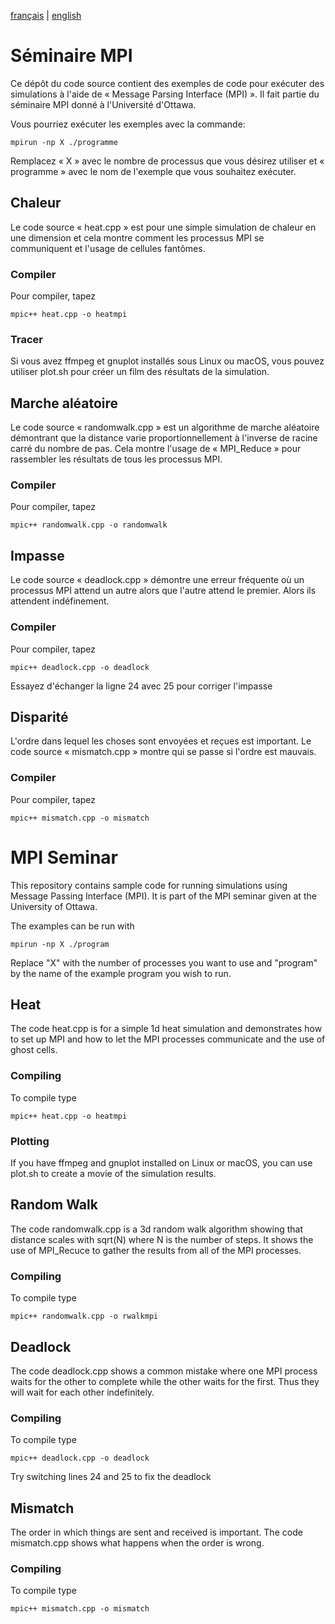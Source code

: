 [français](#séminaire-mpi) | [english](#mpi-seminar)
# Séminaire MPI
Ce dépôt du code source contient des exemples de code pour exécuter des simulations à l'aide de « Message Parsing Interface (MPI) ». Il fait partie du séminaire MPI donné à l'Université d'Ottawa.

Vous pourriez exécuter les exemples avec la commande:

    mpirun -np X ./programme

Remplacez « X » avec le nombre de processus que vous désirez utiliser et « programme » avec le nom de l'exemple que vous souhaitez exécuter.
## Chaleur
Le code source « heat.cpp » est pour une simple simulation de chaleur en une dimension et cela montre comment les processus MPI se communiquent et l'usage de cellules fantômes.
### Compiler
Pour compiler, tapez

    mpic++ heat.cpp -o heatmpi

### Tracer
Si vous avez ffmpeg et gnuplot installés sous Linux ou macOS, vous pouvez utiliser plot.sh pour créer un film des résultats de la simulation.
## Marche aléatoire
Le code source « randomwalk.cpp » est un algorithme de marche aléatoire démontrant que la distance varie proportionnellement à l'inverse de racine carré du nombre de pas. Cela montre l'usage de « MPI_Reduce » pour rassembler les résultats de tous les processus MPI.
### Compiler
Pour compiler, tapez

    mpic++ randomwalk.cpp -o randomwalk

## Impasse
Le code source « deadlock.cpp » démontre une erreur fréquente où un processus MPI attend un autre alors que l'autre attend le premier. Alors ils attendent indéfinement.
### Compiler
Pour compiler, tapez

    mpic++ deadlock.cpp -o deadlock

Essayez d'échanger la ligne 24 avec 25 pour corriger l'impasse

## Disparité
L'ordre dans lequel les choses sont envoyées et reçues est important. Le code source « mismatch.cpp » montre qui se passe si l'ordre est mauvais.
### Compiler
Pour compiler, tapez

    mpic++ mismatch.cpp -o mismatch


# MPI Seminar
This repository contains sample code for running simulations using Message Passing Interface (MPI). It is part of the MPI seminar given at the University of Ottawa.

The examples can be run with

    mpirun -np X ./program

Replace "X" with the number of processes you want to use and "program" by the name of the example program you wish to run.
## Heat
The code heat.cpp is for a simple 1d heat simulation and demonstrates how to set up MPI and how to let the MPI processes communicate and the use of ghost cells.
### Compiling
To compile type

    mpic++ heat.cpp -o heatmpi

### Plotting
If you have ffmpeg and gnuplot installed on Linux or macOS, you can use plot.sh to create a movie of the simulation results.
## Random Walk
The code randomwalk.cpp is a 3d random walk algorithm showing that distance scales with sqrt(N) where N is the number of steps. It shows the use of MPI_Recuce to gather the results from all of the MPI processes.
### Compiling
To compile type

    mpic++ randomwalk.cpp -o rwalkmpi

## Deadlock
The code deadlock.cpp shows a common mistake where one MPI process waits for the other to complete while the other waits for the first. Thus they will wait for each other indefinitely.
### Compiling
To compile type

    mpic++ deadlock.cpp -o deadlock

Try switching lines 24 and 25 to fix the deadlock

## Mismatch
The order in which things are sent and received is important. The code mismatch.cpp shows what happens when the order is wrong.
### Compiling
To compile type

    mpic++ mismatch.cpp -o mismatch
